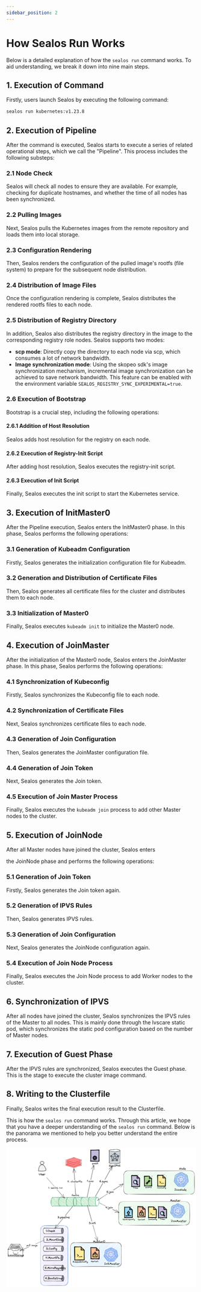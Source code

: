 ```yaml
---
sidebar_position: 2
---
```


# How Sealos Run Works

Below is a detailed explanation of how the `sealos run` command works. To aid understanding, we break it down into nine main steps.

## 1. Execution of Command

Firstly, users launch Sealos by executing the following command:

```bash
sealos run kubernetes:v1.23.8
```

## 2. Execution of Pipeline

After the command is executed, Sealos starts to execute a series of related operational steps, which we call the "Pipeline". This process includes the following substeps:

### 2.1 Node Check

Sealos will check all nodes to ensure they are available. For example, checking for duplicate hostnames, and whether the time of all nodes has been synchronized.

### 2.2 Pulling Images

Next, Sealos pulls the Kubernetes images from the remote repository and loads them into local storage.

### 2.3 Configuration Rendering

Then, Sealos renders the configuration of the pulled image's rootfs (file system) to prepare for the subsequent node distribution.

### 2.4 Distribution of Image Files

Once the configuration rendering is complete, Sealos distributes the rendered rootfs files to each node.

### 2.5 Distribution of Registry Directory

In addition, Sealos also distributes the registry directory in the image to the corresponding registry role nodes. Sealos supports two modes:

- **scp mode**: Directly copy the directory to each node via scp, which consumes a lot of network bandwidth.
- **Image synchronization mode**: Using the skopeo sdk's image synchronization mechanism, incremental image synchronization can be achieved to save network bandwidth. This feature can be enabled with the environment variable `SEALOS_REGISTRY_SYNC_EXPERIMENTAL=true`.

### 2.6 Execution of Bootstrap

Bootstrap is a crucial step, including the following operations:

#### 2.6.1 Addition of Host Resolution

Sealos adds host resolution for the registry on each node.

#### 2.6.2 Execution of Registry-Init Script

After adding host resolution, Sealos executes the registry-init script.

#### 2.6.3 Execution of Init Script

Finally, Sealos executes the init script to start the Kubernetes service.

## 3. Execution of InitMaster0

After the Pipeline execution, Sealos enters the InitMaster0 phase. In this phase, Sealos performs the following operations:

### 3.1 Generation of Kubeadm Configuration

Firstly, Sealos generates the initialization configuration file for Kubeadm.

### 3.2 Generation and Distribution of Certificate Files

Then, Sealos generates all certificate files for the cluster and distributes them to each node.

### 3.3 Initialization of Master0

Finally, Sealos executes `kubeadm init` to initialize the Master0 node.

## 4. Execution of JoinMaster

After the initialization of the Master0 node, Sealos enters the JoinMaster phase. In this phase, Sealos performs the following operations:

### 4.1 Synchronization of Kubeconfig

Firstly, Sealos synchronizes the Kubeconfig file to each node.

### 4.2 Synchronization of Certificate Files

Next, Sealos synchronizes certificate files to each node.

### 4.3 Generation of Join Configuration

Then, Sealos generates the JoinMaster configuration file.

### 4.4 Generation of Join Token

Next, Sealos generates the Join token.

### 4.5 Execution of Join Master Process

Finally, Sealos executes the `kubeadm join` process to add other Master nodes to the cluster.

## 5. Execution of JoinNode

After all Master nodes have joined the cluster, Sealos enters

the JoinNode phase and performs the following operations:

### 5.1 Generation of Join Token

Firstly, Sealos generates the Join token again.

### 5.2 Generation of IPVS Rules

Then, Sealos generates IPVS rules.

### 5.3 Generation of Join Configuration

Next, Sealos generates the JoinNode configuration again.

### 5.4 Execution of Join Node Process

Finally, Sealos executes the Join Node process to add Worker nodes to the cluster.

## 6. Synchronization of IPVS

After all nodes have joined the cluster, Sealos synchronizes the IPVS rules of the Master to all nodes. This is mainly done through the lvscare static pod, which synchronizes the static pod configuration based on the number of Master nodes.

## 7. Execution of Guest Phase

After the IPVS rules are synchronized, Sealos executes the Guest phase. This is the stage to execute the cluster image command.

## 8. Writing to the Clusterfile

Finally, Sealos writes the final execution result to the Clusterfile.

This is how the `sealos run` command works. Through this article, we hope that you have a deeper understanding of the `sealos run` command. Below is the panorama we mentioned to help you better understand the entire process.

![](images/sealos-run.png)
